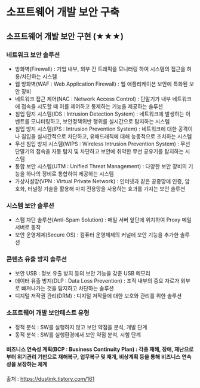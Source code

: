 # 소프트웨어 개발 보안 구축
## 소프트웨어 개발 보안 구현 (★★★)
### 네트워크 보안 솔루션
- 방화벽(Firewall) : 기업 내부, 외부 간 트래픽을 모니터링 하여 시스템의 접근을 허용/차단하는 시스템
- 웹 방화벽(WAF : Web Application Firewall) : 웹 애플리케이션 보안에 특화된 보안 장비
- 네트워크 접근 제어(NAC : Network Access Control) : 단말기가 내부 네트워크에 접속을 시도할 때 이를 제어하고 통제하는 기능을 제공하는 솔루션
- 침입 탐지 시스템(IDS : Intrusion Detection System) : 네트워크에 발생하는 이벤트를 모니터링하고, 보안정책위반 행위를 실시간으로 탐지하는 시스템
- 침입 방지 시스템(IPS : Intrusion Prevention System) : 네트워크에 대한 공격이나 침입을 실시간적으로 차단하고, 유해드래칙에 대해 능동적으로 조치하는 시스템
- 무선 침입 방지 시스템(WIPS : Wireless Intrusion Prevention System) : 무선 단말기의 접속을 자동 탐지 및 차단하고 보안에 취약한 무선 공유기를 탐지하는 시스템
- 통합 보안 시스템(UTM : Unified Threat Management) : 다양한 보안 장비의 기능을 하나의 장비로 통합하여 제공하는 시스템
- 가상사설망(VPN : Virtual Private Network) : 인터넷과 같은 공중망에 인증, 암호화, 터널링 기술을 활용해 마치 전용망을 사용하는 효과를 가지는 보안 솔루션
### 시스템 보안 솔루션
- 스팸 차단 솔루션(Anti-Spam Solution) : 매일 서버 앞단에 위치하여 Proxy 메일 서버로 동작
- 보안 운영체제(Secure OS) : 컴퓨터 운영체제의 커널에 보안 기능을 추가한 솔루션
### 콘텐츠 유출 방지 솔루션
- 보안 USB : 정보 유출 방지 등의 보안 기능을 갖춘 USB 메모리
- 데이터 유출 방지(DLP : Data Loss Prevention) : 조직 내부의 중요 자료가 외부로 빠져나가는 것을 탐지하고 차단하는 솔루션
- 디지털 저작권 관리(DRM) : 디지털 저작물에 대한 보호와 관리를 위한 솔루션
### 소프트웨어 개발 보안테스트 유형
- 정적 분석 : SW를 실행하지 않고 보안 약점을 분석, 개발 단계
- 동적 분석 : SW를 실행환경에서 보안 약점 분석, 시험 단계
#### 비즈니스 연속성 계획(BCP : Business Continuity Plan) : 각종 재해, 장애, 재난으로부터 위기관리 기반으로 재해복구, 업무복구 및 재개, 비상계획 등을 통해 비즈니스 연속성을 보장하는 체계

출처 : https://dustink.tistory.com/161
